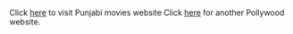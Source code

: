 Click [here](http://punjabipollywood.com/) to visit Punjabi movies website
Click [here](http://filmywap.com) for another Pollywood website.
